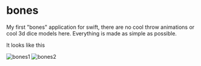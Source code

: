 # bones

My first "bones" application for swift, there are no cool throw animations or cool 3d dice models here.
Everything is made as simple as possible.

It looks like this


![bones1](https://user-images.githubusercontent.com/119353202/216576822-f8a2006a-76dd-4739-9e4b-fc2b8793b487.jpeg) ![bones2](https://user-images.githubusercontent.com/119353202/216577181-3b6c023c-34d5-4a49-9671-0c38250de168.jpeg)

